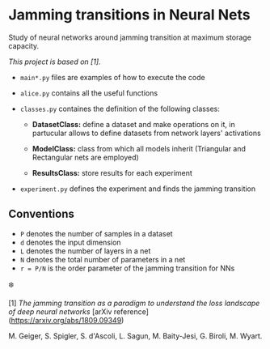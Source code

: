 # Jamming transitions in Neural Nets

Study of neural networks around jamming transition at maximum storage capacity.

*This project is based on [1].* 

 - `main*.py` files are examples of how to execute the code
 
 - `alice.py` contains   all the useful functions
 - `classes.py` containes the definition of the following classes:
      - **DatasetClass:** define a dataset and make operations on it, in partucular allows to define datasets from network layers' activations
      
      - **ModelClass:** class from which all models inherit (Triangular and Rectangular nets are employed)
      
      - **ResultsClass:** store results for each experiment
      
 - `experiment.py` defines the experiment and finds the jamming transition 

## Conventions

 - `P` denotes the number of samples in a dataset
 - `d` denotes the input dimension
 - `L` denotes the number of layers in a net
 - `N` denotes the total number of parameters in a net
 - `r = P/N` is the order parameter of the jamming transition for NNs 

:snowflake:


 [1] *The jamming transition as a paradigm to understand the loss landscape of deep neural networks* [arXiv reference] (https://arxiv.org/abs/1809.09349)

 M. Geiger, S. Spigler, S. d'Ascoli, L. Sagun, M. Baity-Jesi, G. Biroli, M. Wyart.

